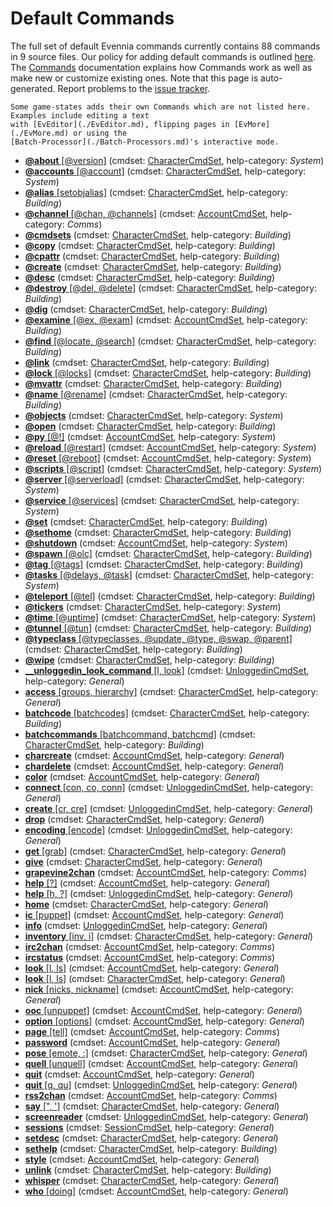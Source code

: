 

# Default Commands

The full set of default Evennia commands currently contains 88 commands in 9 source
files. Our policy for adding default commands is outlined [here](../Concepts/Using-MUX-as-a-Standard.md). The
[Commands](./Commands.md) documentation explains how Commands work as well as make new or customize
existing ones. Note that this page is auto-generated. Report problems to the [issue
tracker](github:issues).

```{note}
Some game-states adds their own Commands which are not listed here. Examples include editing a text
with [EvEditor](./EvEditor.md), flipping pages in [EvMore](./EvMore.md) or using the
[Batch-Processor](./Batch-Processors.md)'s interactive mode.
```

- [**@about** [@version]](evennia.commands.default.system.CmdAbout) (cmdset: [CharacterCmdSet](evennia.commands.default.cmdset_character.CharacterCmdSet), help-category: _System_)
- [**@accounts** [@account]](evennia.commands.default.system.CmdAccounts) (cmdset: [CharacterCmdSet](evennia.commands.default.cmdset_character.CharacterCmdSet), help-category: _System_)
- [**@alias** [setobjalias]](evennia.commands.default.building.CmdSetObjAlias) (cmdset: [CharacterCmdSet](evennia.commands.default.cmdset_character.CharacterCmdSet), help-category: _Building_)
- [**@channel** [@chan, @channels]](evennia.commands.default.comms.CmdChannel) (cmdset: [AccountCmdSet](evennia.commands.default.cmdset_account.AccountCmdSet), help-category: _Comms_)
- [**@cmdsets**](evennia.commands.default.building.CmdListCmdSets) (cmdset: [CharacterCmdSet](evennia.commands.default.cmdset_character.CharacterCmdSet), help-category: _Building_)
- [**@copy**](evennia.commands.default.building.CmdCopy) (cmdset: [CharacterCmdSet](evennia.commands.default.cmdset_character.CharacterCmdSet), help-category: _Building_)
- [**@cpattr**](evennia.commands.default.building.CmdCpAttr) (cmdset: [CharacterCmdSet](evennia.commands.default.cmdset_character.CharacterCmdSet), help-category: _Building_)
- [**@create**](evennia.commands.default.building.CmdCreate) (cmdset: [CharacterCmdSet](evennia.commands.default.cmdset_character.CharacterCmdSet), help-category: _Building_)
- [**@desc**](evennia.commands.default.building.CmdDesc) (cmdset: [CharacterCmdSet](evennia.commands.default.cmdset_character.CharacterCmdSet), help-category: _Building_)
- [**@destroy** [@del, @delete]](evennia.commands.default.building.CmdDestroy) (cmdset: [CharacterCmdSet](evennia.commands.default.cmdset_character.CharacterCmdSet), help-category: _Building_)
- [**@dig**](evennia.commands.default.building.CmdDig) (cmdset: [CharacterCmdSet](evennia.commands.default.cmdset_character.CharacterCmdSet), help-category: _Building_)
- [**@examine** [@ex, @exam]](evennia.commands.default.building.CmdExamine) (cmdset: [AccountCmdSet](evennia.commands.default.cmdset_account.AccountCmdSet), help-category: _Building_)
- [**@find** [@locate, @search]](evennia.commands.default.building.CmdFind) (cmdset: [CharacterCmdSet](evennia.commands.default.cmdset_character.CharacterCmdSet), help-category: _Building_)
- [**@link**](evennia.commands.default.building.CmdLink) (cmdset: [CharacterCmdSet](evennia.commands.default.cmdset_character.CharacterCmdSet), help-category: _Building_)
- [**@lock** [@locks]](evennia.commands.default.building.CmdLock) (cmdset: [CharacterCmdSet](evennia.commands.default.cmdset_character.CharacterCmdSet), help-category: _Building_)
- [**@mvattr**](evennia.commands.default.building.CmdMvAttr) (cmdset: [CharacterCmdSet](evennia.commands.default.cmdset_character.CharacterCmdSet), help-category: _Building_)
- [**@name** [@rename]](evennia.commands.default.building.CmdName) (cmdset: [CharacterCmdSet](evennia.commands.default.cmdset_character.CharacterCmdSet), help-category: _Building_)
- [**@objects**](evennia.commands.default.building.CmdObjects) (cmdset: [CharacterCmdSet](evennia.commands.default.cmdset_character.CharacterCmdSet), help-category: _System_)
- [**@open**](evennia.commands.default.building.CmdOpen) (cmdset: [CharacterCmdSet](evennia.commands.default.cmdset_character.CharacterCmdSet), help-category: _Building_)
- [**@py** [@!]](evennia.commands.default.system.CmdPy) (cmdset: [AccountCmdSet](evennia.commands.default.cmdset_account.AccountCmdSet), help-category: _System_)
- [**@reload** [@restart]](evennia.commands.default.system.CmdReload) (cmdset: [AccountCmdSet](evennia.commands.default.cmdset_account.AccountCmdSet), help-category: _System_)
- [**@reset** [@reboot]](evennia.commands.default.system.CmdReset) (cmdset: [AccountCmdSet](evennia.commands.default.cmdset_account.AccountCmdSet), help-category: _System_)
- [**@scripts** [@script]](evennia.commands.default.building.CmdScripts) (cmdset: [CharacterCmdSet](evennia.commands.default.cmdset_character.CharacterCmdSet), help-category: _System_)
- [**@server** [@serverload]](evennia.commands.default.system.CmdServerLoad) (cmdset: [CharacterCmdSet](evennia.commands.default.cmdset_character.CharacterCmdSet), help-category: _System_)
- [**@service** [@services]](evennia.commands.default.system.CmdService) (cmdset: [CharacterCmdSet](evennia.commands.default.cmdset_character.CharacterCmdSet), help-category: _System_)
- [**@set**](evennia.commands.default.building.CmdSetAttribute) (cmdset: [CharacterCmdSet](evennia.commands.default.cmdset_character.CharacterCmdSet), help-category: _Building_)
- [**@sethome**](evennia.commands.default.building.CmdSetHome) (cmdset: [CharacterCmdSet](evennia.commands.default.cmdset_character.CharacterCmdSet), help-category: _Building_)
- [**@shutdown**](evennia.commands.default.system.CmdShutdown) (cmdset: [AccountCmdSet](evennia.commands.default.cmdset_account.AccountCmdSet), help-category: _System_)
- [**@spawn** [@olc]](evennia.commands.default.building.CmdSpawn) (cmdset: [CharacterCmdSet](evennia.commands.default.cmdset_character.CharacterCmdSet), help-category: _Building_)
- [**@tag** [@tags]](evennia.commands.default.building.CmdTag) (cmdset: [CharacterCmdSet](evennia.commands.default.cmdset_character.CharacterCmdSet), help-category: _Building_)
- [**@tasks** [@delays, @task]](evennia.commands.default.system.CmdTasks) (cmdset: [CharacterCmdSet](evennia.commands.default.cmdset_character.CharacterCmdSet), help-category: _System_)
- [**@teleport** [@tel]](evennia.commands.default.building.CmdTeleport) (cmdset: [CharacterCmdSet](evennia.commands.default.cmdset_character.CharacterCmdSet), help-category: _Building_)
- [**@tickers**](evennia.commands.default.system.CmdTickers) (cmdset: [CharacterCmdSet](evennia.commands.default.cmdset_character.CharacterCmdSet), help-category: _System_)
- [**@time** [@uptime]](evennia.commands.default.system.CmdTime) (cmdset: [CharacterCmdSet](evennia.commands.default.cmdset_character.CharacterCmdSet), help-category: _System_)
- [**@tunnel** [@tun]](evennia.commands.default.building.CmdTunnel) (cmdset: [CharacterCmdSet](evennia.commands.default.cmdset_character.CharacterCmdSet), help-category: _Building_)
- [**@typeclass** [@typeclasses, @update, @type, @swap, @parent]](evennia.commands.default.building.CmdTypeclass) (cmdset: [CharacterCmdSet](evennia.commands.default.cmdset_character.CharacterCmdSet), help-category: _Building_)
- [**@wipe**](evennia.commands.default.building.CmdWipe) (cmdset: [CharacterCmdSet](evennia.commands.default.cmdset_character.CharacterCmdSet), help-category: _Building_)
- [**__unloggedin_look_command** [l, look]](evennia.commands.default.unloggedin.CmdUnconnectedLook) (cmdset: [UnloggedinCmdSet](evennia.commands.default.cmdset_unloggedin.UnloggedinCmdSet), help-category: _General_)
- [**access** [groups, hierarchy]](evennia.commands.default.general.CmdAccess) (cmdset: [CharacterCmdSet](evennia.commands.default.cmdset_character.CharacterCmdSet), help-category: _General_)
- [**batchcode** [batchcodes]](evennia.commands.default.batchprocess.CmdBatchCode) (cmdset: [CharacterCmdSet](evennia.commands.default.cmdset_character.CharacterCmdSet), help-category: _Building_)
- [**batchcommands** [batchcommand, batchcmd]](evennia.commands.default.batchprocess.CmdBatchCommands) (cmdset: [CharacterCmdSet](evennia.commands.default.cmdset_character.CharacterCmdSet), help-category: _Building_)
- [**charcreate**](evennia.commands.default.account.CmdCharCreate) (cmdset: [AccountCmdSet](evennia.commands.default.cmdset_account.AccountCmdSet), help-category: _General_)
- [**chardelete**](evennia.commands.default.account.CmdCharDelete) (cmdset: [AccountCmdSet](evennia.commands.default.cmdset_account.AccountCmdSet), help-category: _General_)
- [**color**](evennia.commands.default.account.CmdColorTest) (cmdset: [AccountCmdSet](evennia.commands.default.cmdset_account.AccountCmdSet), help-category: _General_)
- [**connect** [con, co, conn]](evennia.commands.default.unloggedin.CmdUnconnectedConnect) (cmdset: [UnloggedinCmdSet](evennia.commands.default.cmdset_unloggedin.UnloggedinCmdSet), help-category: _General_)
- [**create** [cr, cre]](evennia.commands.default.unloggedin.CmdUnconnectedCreate) (cmdset: [UnloggedinCmdSet](evennia.commands.default.cmdset_unloggedin.UnloggedinCmdSet), help-category: _General_)
- [**drop**](evennia.commands.default.general.CmdDrop) (cmdset: [CharacterCmdSet](evennia.commands.default.cmdset_character.CharacterCmdSet), help-category: _General_)
- [**encoding** [encode]](evennia.commands.default.unloggedin.CmdUnconnectedEncoding) (cmdset: [UnloggedinCmdSet](evennia.commands.default.cmdset_unloggedin.UnloggedinCmdSet), help-category: _General_)
- [**get** [grab]](evennia.commands.default.general.CmdGet) (cmdset: [CharacterCmdSet](evennia.commands.default.cmdset_character.CharacterCmdSet), help-category: _General_)
- [**give**](evennia.commands.default.general.CmdGive) (cmdset: [CharacterCmdSet](evennia.commands.default.cmdset_character.CharacterCmdSet), help-category: _General_)
- [**grapevine2chan**](evennia.commands.default.comms.CmdGrapevine2Chan) (cmdset: [AccountCmdSet](evennia.commands.default.cmdset_account.AccountCmdSet), help-category: _Comms_)
- [**help** [?]](evennia.commands.default.help.CmdHelp) (cmdset: [AccountCmdSet](evennia.commands.default.cmdset_account.AccountCmdSet), help-category: _General_)
- [**help** [h, ?]](evennia.commands.default.unloggedin.CmdUnconnectedHelp) (cmdset: [UnloggedinCmdSet](evennia.commands.default.cmdset_unloggedin.UnloggedinCmdSet), help-category: _General_)
- [**home**](evennia.commands.default.general.CmdHome) (cmdset: [CharacterCmdSet](evennia.commands.default.cmdset_character.CharacterCmdSet), help-category: _General_)
- [**ic** [puppet]](evennia.commands.default.account.CmdIC) (cmdset: [AccountCmdSet](evennia.commands.default.cmdset_account.AccountCmdSet), help-category: _General_)
- [**info**](evennia.commands.default.unloggedin.CmdUnconnectedInfo) (cmdset: [UnloggedinCmdSet](evennia.commands.default.cmdset_unloggedin.UnloggedinCmdSet), help-category: _General_)
- [**inventory** [inv, i]](evennia.commands.default.general.CmdInventory) (cmdset: [CharacterCmdSet](evennia.commands.default.cmdset_character.CharacterCmdSet), help-category: _General_)
- [**irc2chan**](evennia.commands.default.comms.CmdIRC2Chan) (cmdset: [AccountCmdSet](evennia.commands.default.cmdset_account.AccountCmdSet), help-category: _Comms_)
- [**ircstatus**](evennia.commands.default.comms.CmdIRCStatus) (cmdset: [AccountCmdSet](evennia.commands.default.cmdset_account.AccountCmdSet), help-category: _Comms_)
- [**look** [l, ls]](evennia.commands.default.account.CmdOOCLook) (cmdset: [AccountCmdSet](evennia.commands.default.cmdset_account.AccountCmdSet), help-category: _General_)
- [**look** [l, ls]](evennia.commands.default.general.CmdLook) (cmdset: [CharacterCmdSet](evennia.commands.default.cmdset_character.CharacterCmdSet), help-category: _General_)
- [**nick** [nicks, nickname]](evennia.commands.default.general.CmdNick) (cmdset: [AccountCmdSet](evennia.commands.default.cmdset_account.AccountCmdSet), help-category: _General_)
- [**ooc** [unpuppet]](evennia.commands.default.account.CmdOOC) (cmdset: [AccountCmdSet](evennia.commands.default.cmdset_account.AccountCmdSet), help-category: _General_)
- [**option** [options]](evennia.commands.default.account.CmdOption) (cmdset: [AccountCmdSet](evennia.commands.default.cmdset_account.AccountCmdSet), help-category: _General_)
- [**page** [tell]](evennia.commands.default.comms.CmdPage) (cmdset: [AccountCmdSet](evennia.commands.default.cmdset_account.AccountCmdSet), help-category: _Comms_)
- [**password**](evennia.commands.default.account.CmdPassword) (cmdset: [AccountCmdSet](evennia.commands.default.cmdset_account.AccountCmdSet), help-category: _General_)
- [**pose** [emote, :]](evennia.commands.default.general.CmdPose) (cmdset: [CharacterCmdSet](evennia.commands.default.cmdset_character.CharacterCmdSet), help-category: _General_)
- [**quell** [unquell]](evennia.commands.default.account.CmdQuell) (cmdset: [AccountCmdSet](evennia.commands.default.cmdset_account.AccountCmdSet), help-category: _General_)
- [**quit**](evennia.commands.default.account.CmdQuit) (cmdset: [AccountCmdSet](evennia.commands.default.cmdset_account.AccountCmdSet), help-category: _General_)
- [**quit** [q, qu]](evennia.commands.default.unloggedin.CmdUnconnectedQuit) (cmdset: [UnloggedinCmdSet](evennia.commands.default.cmdset_unloggedin.UnloggedinCmdSet), help-category: _General_)
- [**rss2chan**](evennia.commands.default.comms.CmdRSS2Chan) (cmdset: [AccountCmdSet](evennia.commands.default.cmdset_account.AccountCmdSet), help-category: _Comms_)
- [**say** [", ']](evennia.commands.default.general.CmdSay) (cmdset: [CharacterCmdSet](evennia.commands.default.cmdset_character.CharacterCmdSet), help-category: _General_)
- [**screenreader**](evennia.commands.default.unloggedin.CmdUnconnectedScreenreader) (cmdset: [UnloggedinCmdSet](evennia.commands.default.cmdset_unloggedin.UnloggedinCmdSet), help-category: _General_)
- [**sessions**](evennia.commands.default.account.CmdSessions) (cmdset: [SessionCmdSet](evennia.commands.default.cmdset_session.SessionCmdSet), help-category: _General_)
- [**setdesc**](evennia.commands.default.general.CmdSetDesc) (cmdset: [CharacterCmdSet](evennia.commands.default.cmdset_character.CharacterCmdSet), help-category: _General_)
- [**sethelp**](evennia.commands.default.help.CmdSetHelp) (cmdset: [CharacterCmdSet](evennia.commands.default.cmdset_character.CharacterCmdSet), help-category: _Building_)
- [**style**](evennia.commands.default.account.CmdStyle) (cmdset: [AccountCmdSet](evennia.commands.default.cmdset_account.AccountCmdSet), help-category: _General_)
- [**unlink**](evennia.commands.default.building.CmdUnLink) (cmdset: [CharacterCmdSet](evennia.commands.default.cmdset_character.CharacterCmdSet), help-category: _Building_)
- [**whisper**](evennia.commands.default.general.CmdWhisper) (cmdset: [CharacterCmdSet](evennia.commands.default.cmdset_character.CharacterCmdSet), help-category: _General_)
- [**who** [doing]](evennia.commands.default.account.CmdWho) (cmdset: [AccountCmdSet](evennia.commands.default.cmdset_account.AccountCmdSet), help-category: _General_)

